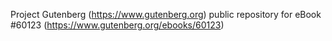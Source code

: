Project Gutenberg (https://www.gutenberg.org) public repository for eBook #60123 (https://www.gutenberg.org/ebooks/60123)
